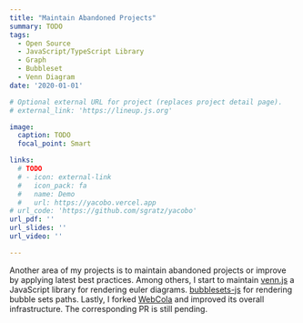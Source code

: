 ```yaml
---
title: "Maintain Abandoned Projects"
summary: TODO
tags:
  - Open Source
  - JavaScript/TypeScript Library
  - Graph
  - Bubbleset
  - Venn Diagram
date: '2020-01-01'

# Optional external URL for project (replaces project detail page).
# external_link: 'https://lineup.js.org'

image:
  caption: TODO
  focal_point: Smart

links:
  # TODO
  # - icon: external-link
  #   icon_pack: fa
  #   name: Demo
  #   url: https://yacobo.vercel.app
# url_code: 'https://github.com/sgratz/yacobo'
url_pdf: ''
url_slides: ''
url_video: ''

---
```


Another area of my projects is to maintain abandoned projects or improve by applying latest best practices. Among others, I start to maintain [venn.js](https://github.com/upsetjs/venn.js) a JavaScript library for rendering euler diagrams. [bubblesets-js](https://github.com/upsetjs/bubblesets-js) for rendering bubble sets paths. Lastly, I forked [WebCola](https://github.com/sgratzl/WebCola) and improved its overall infrastructure. The corresponding PR is still pending.